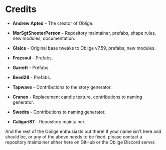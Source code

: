 # Credits

* **Andrew Apted** - The creator of Oblige.

* **MsrSgtShooterPerson** - Repository maintainer, prefabs, shape rules, new modules, documentation.
* **Glaice** - Original base tweaks to Oblige v7.59, prefabs, new modules.
* **Frozsoul** - Prefabs.
* **Garrett** - Prefabs.
* **Beed28** - Prefabs.
* **Tapwave** - Contributions to the story generator.
* **Craneo** - Replacement candle texture, contributions to naming generator.
* **Swedra** - Contributions to naming generator.
* **Caligari87** - Repository maintainer.

And the rest of the Oblige enthusiasts out there! If your name isn't here and should be, or any of the above needs to be fixed, please contact a repository maintainer either here on GitHub or the Oblige Discord server.
